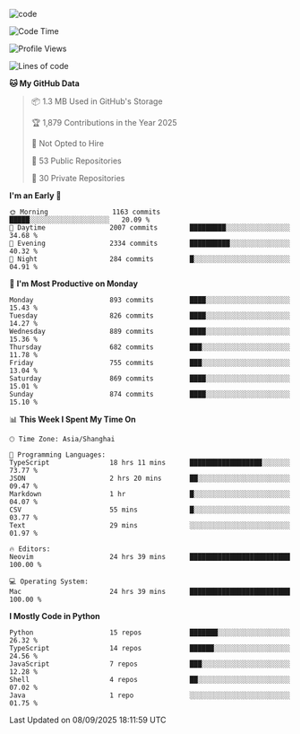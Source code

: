 
<!--
**liuyaanng/liuyaanng** is a ✨ _special_ ✨ repository because its `README.md` (this file) appears on your GitHub profile.

Here are some ideas to get you started:

- 🔭 I’m currently working on ...
- 🌱 I’m currently learning ...
- 👯 I’m looking to collaborate on ...
- 🤔 I’m looking for help with ...
- 💬 Ask me about ...
- 📫 How to reach me: ...
- 😄 Pronouns: ...
- ⚡ Fun fact: ...
-->


![code](https://cdn.jsdelivr.net/gh/liuyaanng/liuyaanng@1.0/code.gif) 

<!--START_SECTION:waka-->
![Code Time](http://img.shields.io/badge/Code%20Time-1%2C895%20hrs%2018%20mins-blue)

![Profile Views](http://img.shields.io/badge/Profile%20Views-0-blue)

![Lines of code](https://img.shields.io/badge/From%20Hello%20World%20I%27ve%20Written-26.7%20million%20lines%20of%20code-blue)

**🐱 My GitHub Data** 

> 📦 1.3 MB Used in GitHub's Storage 
 > 
> 🏆 1,879 Contributions in the Year 2025
 > 
> 🚫 Not Opted to Hire
 > 
> 📜 53 Public Repositories 
 > 
> 🔑 30 Private Repositories 
 > 
**I'm an Early 🐤** 

```text
🌞 Morning                1163 commits        █████░░░░░░░░░░░░░░░░░░░░   20.09 % 
🌆 Daytime                2007 commits        █████████░░░░░░░░░░░░░░░░   34.68 % 
🌃 Evening                2334 commits        ██████████░░░░░░░░░░░░░░░   40.32 % 
🌙 Night                  284 commits         █░░░░░░░░░░░░░░░░░░░░░░░░   04.91 % 
```
📅 **I'm Most Productive on Monday** 

```text
Monday                   893 commits         ████░░░░░░░░░░░░░░░░░░░░░   15.43 % 
Tuesday                  826 commits         ████░░░░░░░░░░░░░░░░░░░░░   14.27 % 
Wednesday                889 commits         ████░░░░░░░░░░░░░░░░░░░░░   15.36 % 
Thursday                 682 commits         ███░░░░░░░░░░░░░░░░░░░░░░   11.78 % 
Friday                   755 commits         ███░░░░░░░░░░░░░░░░░░░░░░   13.04 % 
Saturday                 869 commits         ████░░░░░░░░░░░░░░░░░░░░░   15.01 % 
Sunday                   874 commits         ████░░░░░░░░░░░░░░░░░░░░░   15.10 % 
```


📊 **This Week I Spent My Time On** 

```text
🕑︎ Time Zone: Asia/Shanghai

💬 Programming Languages: 
TypeScript               18 hrs 11 mins      ██████████████████░░░░░░░   73.77 % 
JSON                     2 hrs 20 mins       ██░░░░░░░░░░░░░░░░░░░░░░░   09.47 % 
Markdown                 1 hr                █░░░░░░░░░░░░░░░░░░░░░░░░   04.07 % 
CSV                      55 mins             █░░░░░░░░░░░░░░░░░░░░░░░░   03.77 % 
Text                     29 mins             ░░░░░░░░░░░░░░░░░░░░░░░░░   01.97 % 

🔥 Editors: 
Neovim                   24 hrs 39 mins      █████████████████████████   100.00 % 

💻 Operating System: 
Mac                      24 hrs 39 mins      █████████████████████████   100.00 % 
```

**I Mostly Code in Python** 

```text
Python                   15 repos            ███████░░░░░░░░░░░░░░░░░░   26.32 % 
TypeScript               14 repos            ██████░░░░░░░░░░░░░░░░░░░   24.56 % 
JavaScript               7 repos             ███░░░░░░░░░░░░░░░░░░░░░░   12.28 % 
Shell                    4 repos             ██░░░░░░░░░░░░░░░░░░░░░░░   07.02 % 
Java                     1 repo              ░░░░░░░░░░░░░░░░░░░░░░░░░   01.75 % 
```




 Last Updated on 08/09/2025 18:11:59 UTC
<!--END_SECTION:waka-->
